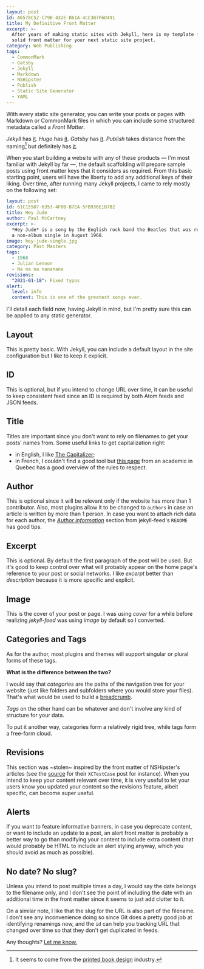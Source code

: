 ```yaml
---
layout: post
id: A6578C52-C79B-432E-B61A-4CC3B7F6D491
title: My Definitive Front Matter
excerpt: >-
  After years of making static sites with Jekyll, here is my template for a
  solid front matter for your next static site project.
category: Web Publishing
tags:
  - CommonMark
  - Gatsby
  - Jekyll
  - Markdown
  - NSHipster
  - Publish
  - Static Site Generator
  - YAML
---
```


With every static site generator, you can write your posts or pages with 
Markdown or CommonMark files in which you can include some structured metadata
called a _Front Matter_.

_Jekyll_ has [it][1]. _Hugo_ has [it][2]. _Gatsby_ has [it][3]. _Publish_ takes
distance from the naming[^1] but definitely has [it][4].

When you start building a website with any of these products — I'm most familiar
with Jekyll by far —, the default scaffolding will prepare sample posts using
front matter keys that it considers as required. From this basic starting point,
users will have the liberty to add any additional keys of their liking. Over
time, after running many Jekyll projects, I came to rely mostly on the following
set:

```yaml
layout: post
id: 61C15587-6353-4F0B-B7EA-5FB936E1B7B2
title: Hey Jude
author: Paul McCartney
excerpt: >-
  *Hey Jude* is a song by the English rock band the Beatles that was released as
  a non-album single in August 1968.
image: hey-jude-single.jpg
category: Past Masters
tags:
  - 1968
  - Julian Lennon
  - Na na na nananana
revisions:
  "2021-01-18": Fixed typos
alert:
  level: info
  content: This is one of the greatest songs ever.
```

I'll detail each field now, having Jekyll in mind, but I'm pretty sure this can
be applied to any static generator.

## Layout

This is pretty basic. With Jekyll, you can include a default layout in the site
configuration but I like to keep it explicit.

## ID

This is optional, but if you intend to change URL over time, it can be useful to
keep consistent feed since an ID is required by both Atom feeds and JSON feeds.

## Title

Titles are important since you don't want to rely on filenames to get your
posts' names from. Some useful links to get capitalization right:

- in English, I like [The Capitalizer][6];
- in French, I couldn't find a good tool but [this page][7] from an academic in
  Quebec has a good overview of the rules to respect.

## Author

This is optional since it will be relevant only if the website has more than 1
contributor. Also, most plugins allow it to be changed to `authors` in case an
article is written by more than 1 person. In case you want to attach rich data
for each author, the [_Author information_][8] section from jekyll-feed's
`README` has good tips.

## Excerpt

This is optional. By default the first paragraph of the post will be used. But
it's good to keep control over what will probably appear on the home page's
reference to your post or social networks. I like _excerpt_ better than
_description_ because it is more specific and explicit.

## Image

This is the cover of your post or page. I was using _cover_ for a while before
realizing _jekyll-feed_ was using _image_ by default so I converted.

## Categories and Tags

As for the author, most plugins and themes will support singular or plural forms
of these tags.

**What is the difference between the two?**

I would say that _categories_ are the paths of the navigation tree for your
website (just like folders and subfolders where you would store your files).
That's what would be used to build a [breadcrumb][9].

_Tags_ on the other hand can be whatever and don't involve any kind of structure
for your data.

To put it another way, categories form a relatively rigid tree, while tags form
a free-form cloud.

## Revisions

This section was ~stolen~ inspired by the front matter of NSHipster's articles (see
the [source][10] for their `XCTestCase` post for instance). When you intend to
keep your content relevant over time, it is very useful to let your users know
you updated your content so the revisions feature, albeit specific, can become super
useful.

## Alerts

If you want to feature informative banners, in case you deprecate content, or
want to include an update to a post, an alert front matter is probably a better
way to go than modifying your content to include extra content (that would
probably be HTML to include an alert styling anyway, which you should avoid as
much as possible).

## No date? No slug?

Unless you intend to post multiple times a day, I would say the date belongs to
the filename only, and I don't see the point of including the date with an
additional time in the front matter since it seems to just add clutter to it.

On a similar note, I like that the slug for the URL is also part of the
filename. I don't see any inconvenience doing so since Git does a pretty good
job at identifying renamings now, and the `id` can help you tracking URL that
changed over time so that they don't get duplicated in feeds.

Any thoughts? [Let me know.][11]

[1]: https://jekyllrb.com/docs/front-matter/
[2]: https://gohugo.io/content-management/front-matter/
[3]:
  https://www.gatsbyjs.com/docs/how-to/routing/adding-markdown-pages/#frontmatter-for-metadata-in-markdown-files
[4]:
  https://github.com/JohnSundell/Publish/blob/master/Documentation/HowTo/custom-markdown-metadata-values.md
[5]: https://en.wikipedia.org/wiki/Book_design#Front_matter
[6]: https://thecapitalizer.com/
[7]: https://www.axl.cefan.ulaval.ca/monde/regles-2TITRES.htm
[8]: https://github.com/jekyll/jekyll-feed#author-information
[9]: https://bulma.io/documentation/components/breadcrumb/
[10]: https://github.com/NSHipster/articles/blob/master/2014-07-21-xctestcase.md
[11]: https://github.com/Bootstragram/bootstragram-blog/issues

[^1]: It seems to come from the [printed book design][5] industry.
